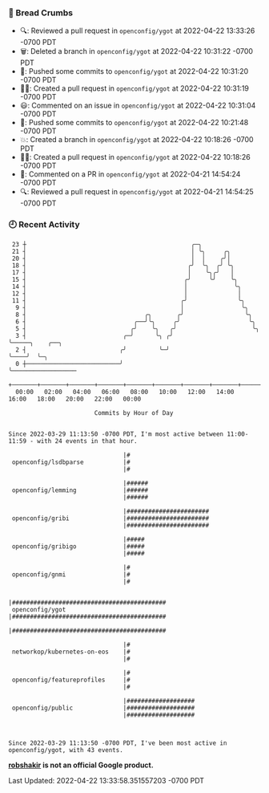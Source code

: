 ### 🍞 Bread Crumbs

 * 🔍: Reviewed a pull request in  `openconfig/ygot` at 2022-04-22 13:33:26 -0700 PDT
 * 🗑: Deleted a branch in `openconfig/ygot` at 2022-04-22 10:31:22 -0700 PDT
 * 🚢: Pushed some commits to `openconfig/ygot` at 2022-04-22 10:31:20 -0700 PDT
 * ✍🏼: Created a pull request in `openconfig/ygot` at 2022-04-22 10:31:19 -0700 PDT
 * 😃: Commented on an issue in `openconfig/ygot` at 2022-04-22 10:31:04 -0700 PDT
 * 🚢: Pushed some commits to `openconfig/ygot` at 2022-04-22 10:21:48 -0700 PDT
 * 💥: Created a branch in `openconfig/ygot` at 2022-04-22 10:18:26 -0700 PDT
 * ✍🏼: Created a pull request in `openconfig/ygot` at 2022-04-22 10:18:26 -0700 PDT
 * 💬: Commented on a PR in  `openconfig/ygot` at 2022-04-21 14:54:24 -0700 PDT
 * 🔍: Reviewed a pull request in  `openconfig/ygot` at 2022-04-21 14:54:25 -0700 PDT

### 🕘 Recent Activity
```
 23 ┼                                              ╭─╮
 21 ┤                                              │ ╰╮     ╭╮
 20 ┤                                              │  │    ╭╯│
 18 ┤                                             ╭╯  ╰╮  ╭╯ ╰╮
 17 ┤                                             │    ╰╮╭╯   │
 15 ┤                                            ╭╯     ╰╯    ╰╮
 14 ┤                                            │             ╰╮
 12 ┤                                            │              │
 11 ┤                                           ╭╯              ╰╮
  9 ┤                                           │                ╰╮
  8 ┤                                 ╭╮       ╭╯                 ╰╮
  6 ┤                              ╭──╯╰╮     ╭╯                   ╰╮
  5 ┤                             ╭╯    ╰╮   ╭╯                     ╰╮
  3 ┤                           ╭─╯      ╰╮ ╭╯                       ╰─────╮    ╭──╮
  2 ┤                          ╭╯         ╰─╯                              ╰────╯  ╰─╮
  0 ┼──────────────────────────╯                                                     ╰──────────────────
    +───────+───────+───────+───────+───────+───────+───────+───────+───────+───────+───────+───────+────
  00:00   02:00   04:00   06:00   08:00   10:00   12:00   14:00   16:00   18:00   20:00   22:00   00:00   

						Commits by Hour of Day


Since 2022-03-29 11:13:50 -0700 PDT, I'm most active between 11:00-11:59 - with 24 events in that hour.

```



```
                                |#
 openconfig/lsdbparse           |#
                                |#

                                |######
 openconfig/lemming             |######
                                |######

                                |#######################
 openconfig/gribi               |#######################
                                |#######################

                                |#####
 openconfig/gribigo             |#####
                                |#####

                                |#
 openconfig/gnmi                |#
                                |#

                                |###########################################
 openconfig/ygot                |###########################################
                                |###########################################

                                |#
 networkop/kubernetes-on-eos    |#
                                |#

                                |#
 openconfig/featureprofiles     |#
                                |#

                                |###################
 openconfig/public              |###################
                                |###################



Since 2022-03-29 11:13:50 -0700 PDT, I've been most active in openconfig/ygot, with 43 events.

```
**[robshakir](mailto:robjs@google.com) is not an official Google product.**  


Last Updated: 2022-04-22 13:33:58.351557203 -0700 PDT

